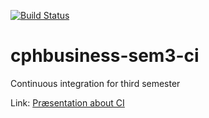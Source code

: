 [![Build Status](https://travis-ci.org/yollysparks/cphbusiness-sem3-ci.svg?branch=master)](https://travis-ci.org/yollysparks/cphbusiness-sem3-ci)

# cphbusiness-sem3-ci
Continuous integration for third semester

Link: [Præsentation about CI](https://jegp.github.io/cphbusiness-sem3-ci/presentation.html#/)
